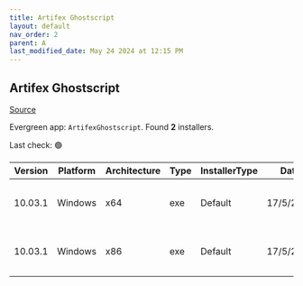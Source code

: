 ```yaml
---
title: Artifex Ghostscript
layout: default
nav_order: 2
parent: A
last_modified_date: May 24 2024 at 12:15 PM
---
```


## Artifex Ghostscript

[Source](https://www.ghostscript.com/)

Evergreen app: `ArtifexGhostscript`. Found **2** installers.

Last check: 🟢

| Version | Platform | Architecture | Type | InstallerType | Date      | Size     | URI                                                                                                                                                                                              |
| ------- | -------- | ------------ | ---- | ------------- | --------- | -------- | ------------------------------------------------------------------------------------------------------------------------------------------------------------------------------------------------ |
| 10.03.1 | Windows  | x64          | exe  | Default       | 17/5/2024 | 64543904 | [https://github.com/ArtifexSoftware/ghostpdl-downloads/releases/download/gs10031/gs10031w64.exe](https://github.com/ArtifexSoftware/ghostpdl-downloads/releases/download/gs10031/gs10031w64.exe) |
| 10.03.1 | Windows  | x86          | exe  | Default       | 17/5/2024 | 52672936 | [https://github.com/ArtifexSoftware/ghostpdl-downloads/releases/download/gs10031/gs10031w32.exe](https://github.com/ArtifexSoftware/ghostpdl-downloads/releases/download/gs10031/gs10031w32.exe) |
